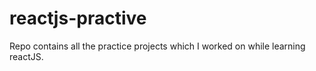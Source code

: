 # reactjs-practive
Repo contains all the practice projects which I worked on while learning reactJS.
